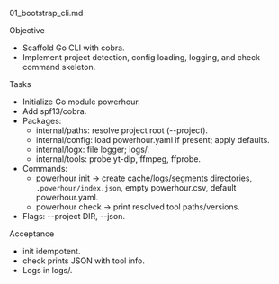 01_bootstrap_cli.md

Objective
- Scaffold Go CLI with cobra.
- Implement project detection, config loading, logging, and check command skeleton.

Tasks
- Initialize Go module powerhour.
- Add spf13/cobra.
- Packages:
  - internal/paths: resolve project root (--project).
  - internal/config: load powerhour.yaml if present; apply defaults.
  - internal/logx: file logger; logs/.
  - internal/tools: probe yt-dlp, ffmpeg, ffprobe.
- Commands:
  - powerhour init → create cache/logs/segments directories, `.powerhour/index.json`, empty powerhour.csv, default powerhour.yaml.
  - powerhour check → print resolved tool paths/versions.
- Flags: --project DIR, --json.

Acceptance
- init idempotent.
- check prints JSON with tool info.
- Logs in logs/.
